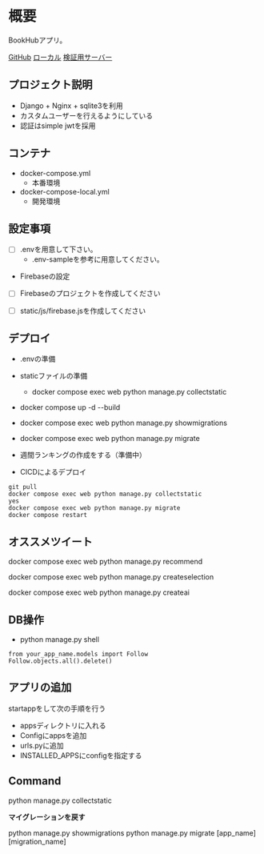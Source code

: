 # 概要

BookHubアプリ。

[GitHub](https://github.com/gamari/bookhub-django)
[ローカル](http://localhost:8000/)
[検証用サーバー](https://gamari-devs.xyz/)


## プロジェクト説明

- Django + Nginx + sqlite3を利用
- カスタムユーザーを行えるようにしている
- 認証はsimple jwtを採用


## コンテナ

- docker-compose.yml
    - 本番環境
- docker-compose-local.yml
    - 開発環境

## 設定事項

- [ ] .envを用意して下さい。
  - .env-sampleを参考に用意してください。

-  Firebaseの設定
  - [ ] Firebaseのプロジェクトを作成してください
  - [ ] static/js/firebase.jsを作成してください


## デプロイ

- .envの準備
- staticファイルの準備
  - docker compose exec web python manage.py collectstatic
- docker compose up -d --build
- docker compose exec web python manage.py showmigrations
- docker compose exec web python manage.py migrate
- 週間ランキングの作成をする（準備中）

- CICDによるデプロイ

```
git pull
docker compose exec web python manage.py collectstatic
yes
docker compose exec web python manage.py migrate
docker compose restart
```

## オススメツイート
docker compose exec web python manage.py recommend

docker compose exec web python manage.py createselection

docker compose exec web python manage.py createai 

## DB操作

- python manage.py shell

```
from your_app_name.models import Follow
Follow.objects.all().delete()
```


## アプリの追加

startappをして次の手順を行う

- appsディレクトリに入れる
- Configにappsを追加
- urls.pyに追加
- INSTALLED_APPSにconfigを指定する

## Command

python manage.py collectstatic


**マイグレーションを戻す**

python manage.py showmigrations
python manage.py migrate [app_name] [migration_name]